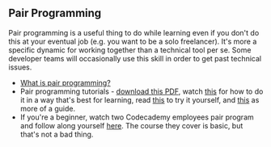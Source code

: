 ## Pair Programming

Pair programming is a useful thing to do while learning even if you don't do this at your eventual job (e.g. you want to be a solo freelancer).  It's more a specific dynamic for working together than a technical tool per se.  Some developer teams will occasionally use this skill in order to get past technical issues.

* [What is pair programming?](https://stackify.com/pair-programming-advantages/)
* Pair programming tutorials - [download this PDF](http://www.compsci.hunter.cuny.edu/~sweiss/course_materials/csci135/csci136tutorials/pair_programming_tutorial.pdf), watch [this](https://educators.brainpop.com/video/pair-programming-tutorial-video/) for how to do it in a way that's best for learning, read [this](https://developer.atlassian.com/blog/2015/05/try-pair-programming/) to try it yourself, and [this](https://medium.com/@weblab_tech/pair-programming-guide-a76ca43ff389) as more of a guide.
* If you're a beginner, watch two Codecademy employees pair program and follow along yourself [here](https://youtu.be/oG6x4PPJ0_w).  The course they cover is basic, but that's not a bad thing.
